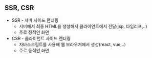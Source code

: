 ## SSR, CSR

* SSR - 서버 사이드 랜더링
  * 서버에서 최종 HTML을 생성해서 클라이언트에서 전달(jsp, 타임리프,..)
  * 주로 정적인 화면
* CSR - 클라이언트 사이드 랜더링
  * 자바스크립트를 사용해 웹 브라우저에서 생성(react, vue,..)
  * 주로 동적인 화면 
